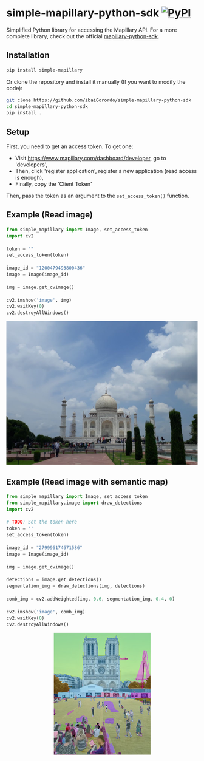 # simple-mapillary-python-sdk [![PyPI](https://img.shields.io/pypi/v/simple_mapillary?color=2BAF2B)](https://pypi.org/project/simple_mapillary/)
 Simplified Python library for accessing the Mapillary API. 
 For a more complete library, check out the official [mapillary-python-sdk](https://github.com/mapillary/mapillary-python-sdk).

## Installation
```bash
pip install simple-mapillary
```

Or clone the repository and install it manually (If you want to modify the code):
```bash
git clone https://github.com/ibaiGorordo/simple-mapillary-python-sdk
cd simple-mapillary-python-sdk
pip install .
```

## Setup
First, you need to get an access token. To get one:
- Visit https://www.mapillary.com/dashboard/developer, go to 'developers',
- Then, click 'register application', register a new application (read access is enough),
- Finally, copy the 'Client Token'

Then, pass the token as an argument to the `set_access_token()` function.

## Example (Read image)
```python
from simple_mapillary import Image, set_access_token
import cv2

token = ""
set_access_token(token)

image_id = "1200479493800436"
image = Image(image_id)

img = image.get_cvimage()

cv2.imshow('image', img)
cv2.waitKey(0)
cv2.destroyAllWindows()
```

<p align="center">
  <img src="https://raw.githubusercontent.com/ibaiGorordo/simple-mapillary-python-sdk/main/doc/img/retrieve_img.png" />
</p>

## Example (Read image with semantic map)
```python
from simple_mapillary import Image, set_access_token
from simple_mapillary.image import draw_detections
import cv2

# TODO: Set the token here
token = ''
set_access_token(token)

image_id = "279996174671586"
image = Image(image_id)

img = image.get_cvimage()

detections = image.get_detections()
segmentation_img = draw_detections(img, detections)

comb_img = cv2.addWeighted(img, 0.6, segmentation_img, 0.4, 0)

cv2.imshow('image', comb_img)
cv2.waitKey(0)
cv2.destroyAllWindows()
```
<p align="center">
  <img src="https://raw.githubusercontent.com/ibaiGorordo/simple-mapillary-python-sdk/main/doc/img/semantic_img.png" />
</p>
